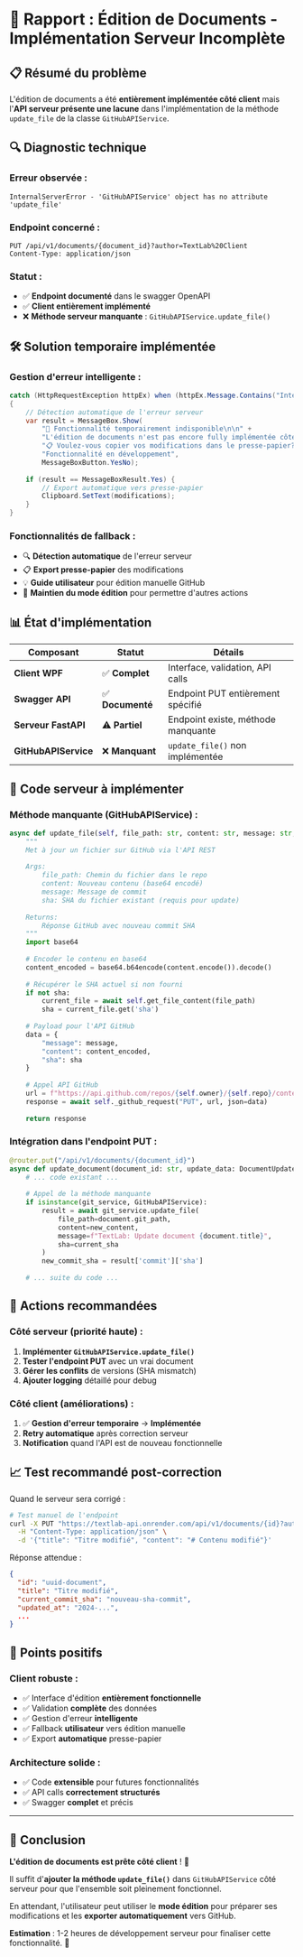 # 🚨 Rapport : Édition de Documents - Implémentation Serveur Incomplète

## 📋 **Résumé du problème**

L'édition de documents a été **entièrement implémentée côté client** mais l'**API serveur présente une lacune** dans l'implémentation de la méthode `update_file` de la classe `GitHubAPIService`.

## 🔍 **Diagnostic technique**

### **Erreur observée** :
```
InternalServerError - 'GitHubAPIService' object has no attribute 'update_file'
```

### **Endpoint concerné** :
```http
PUT /api/v1/documents/{document_id}?author=TextLab%20Client
Content-Type: application/json
```

### **Statut** :
- ✅ **Endpoint documenté** dans le swagger OpenAPI
- ✅ **Client entièrement implémenté** 
- ❌ **Méthode serveur manquante** : `GitHubAPIService.update_file()`

## 🛠️ **Solution temporaire implémentée**

### **Gestion d'erreur intelligente** :
```csharp
catch (HttpRequestException httpEx) when (httpEx.Message.Contains("InternalServerError") || httpEx.Message.Contains("GitHubAPIService"))
{
    // Détection automatique de l'erreur serveur
    var result = MessageBox.Show(
        "🔧 Fonctionnalité temporairement indisponible\n\n" +
        "L'édition de documents n'est pas encore fully implémentée côté serveur.\n" +
        "📋 Voulez-vous copier vos modifications dans le presse-papier?",
        "Fonctionnalité en développement", 
        MessageBoxButton.YesNo);
    
    if (result == MessageBoxResult.Yes) {
        // Export automatique vers presse-papier
        Clipboard.SetText(modifications);
    }
}
```

### **Fonctionnalités de fallback** :
- 🔍 **Détection automatique** de l'erreur serveur
- 📋 **Export presse-papier** des modifications
- 💡 **Guide utilisateur** pour édition manuelle GitHub
- 🔄 **Maintien du mode édition** pour permettre d'autres actions

## 📊 **État d'implémentation**

| Composant | Statut | Détails |
|-----------|--------|---------|
| **Client WPF** | ✅ **Complet** | Interface, validation, API calls |
| **Swagger API** | ✅ **Documenté** | Endpoint PUT entièrement spécifié |
| **Serveur FastAPI** | ⚠️ **Partiel** | Endpoint existe, méthode manquante |
| **GitHubAPIService** | ❌ **Manquant** | `update_file()` non implémentée |

## 🔧 **Code serveur à implémenter**

### **Méthode manquante** (GitHubAPIService) :
```python
async def update_file(self, file_path: str, content: str, message: str, sha: str = None) -> dict:
    """
    Met à jour un fichier sur GitHub via l'API REST
    
    Args:
        file_path: Chemin du fichier dans le repo
        content: Nouveau contenu (base64 encodé)  
        message: Message de commit
        sha: SHA du fichier existant (requis pour update)
    
    Returns:
        Réponse GitHub avec nouveau commit SHA
    """
    import base64
    
    # Encoder le contenu en base64
    content_encoded = base64.b64encode(content.encode()).decode()
    
    # Récupérer le SHA actuel si non fourni
    if not sha:
        current_file = await self.get_file_content(file_path)
        sha = current_file.get('sha')
    
    # Payload pour l'API GitHub
    data = {
        "message": message,
        "content": content_encoded,
        "sha": sha
    }
    
    # Appel API GitHub
    url = f"https://api.github.com/repos/{self.owner}/{self.repo}/contents/{file_path}"
    response = await self._github_request("PUT", url, json=data)
    
    return response
```

### **Intégration dans l'endpoint PUT** :
```python
@router.put("/api/v1/documents/{document_id}")
async def update_document(document_id: str, update_data: DocumentUpdate, author: str):
    # ... code existant ...
    
    # Appel de la méthode manquante
    if isinstance(git_service, GitHubAPIService):
        result = await git_service.update_file(
            file_path=document.git_path,
            content=new_content,
            message=f"TextLab: Update document {document.title}",
            sha=current_sha
        )
        new_commit_sha = result['commit']['sha']
    
    # ... suite du code ...
```

## 🎯 **Actions recommandées**

### **Côté serveur** (priorité haute) :
1. **Implémenter `GitHubAPIService.update_file()`**
2. **Tester l'endpoint PUT** avec un vrai document
3. **Gérer les conflits** de versions (SHA mismatch)
4. **Ajouter logging** détaillé pour debug

### **Côté client** (améliorations) :
1. ✅ **Gestion d'erreur temporaire** → **Implémentée**
2. **Retry automatique** après correction serveur
3. **Notification** quand l'API est de nouveau fonctionnelle

## 📈 **Test recommandé post-correction**

Quand le serveur sera corrigé :

```bash
# Test manuel de l'endpoint
curl -X PUT "https://textlab-api.onrender.com/api/v1/documents/{id}?author=Test" \
  -H "Content-Type: application/json" \
  -d '{"title": "Titre modifié", "content": "# Contenu modifié"}'
```

Réponse attendue :
```json
{
  "id": "uuid-document",
  "title": "Titre modifié", 
  "current_commit_sha": "nouveau-sha-commit",
  "updated_at": "2024-...",
  ...
}
```

## 🌟 **Points positifs**

### **Client robuste** :
- ✅ Interface d'édition **entièrement fonctionnelle**
- ✅ Validation **complète** des données
- ✅ Gestion d'erreur **intelligente** 
- ✅ Fallback **utilisateur** vers édition manuelle
- ✅ Export **automatique** presse-papier

### **Architecture solide** :
- ✅ Code **extensible** pour futures fonctionnalités
- ✅ API calls **correctement structurés**
- ✅ Swagger **complet** et précis

---

## 🏁 **Conclusion**

**L'édition de documents est prête côté client** ! 🎉

Il suffit d'**ajouter la méthode `update_file()`** dans `GitHubAPIService` côté serveur pour que l'ensemble soit pleinement fonctionnel.

En attendant, l'utilisateur peut utiliser le **mode édition** pour préparer ses modifications et les **exporter automatiquement** vers GitHub.

**Estimation** : 1-2 heures de développement serveur pour finaliser cette fonctionnalité. 🚀 